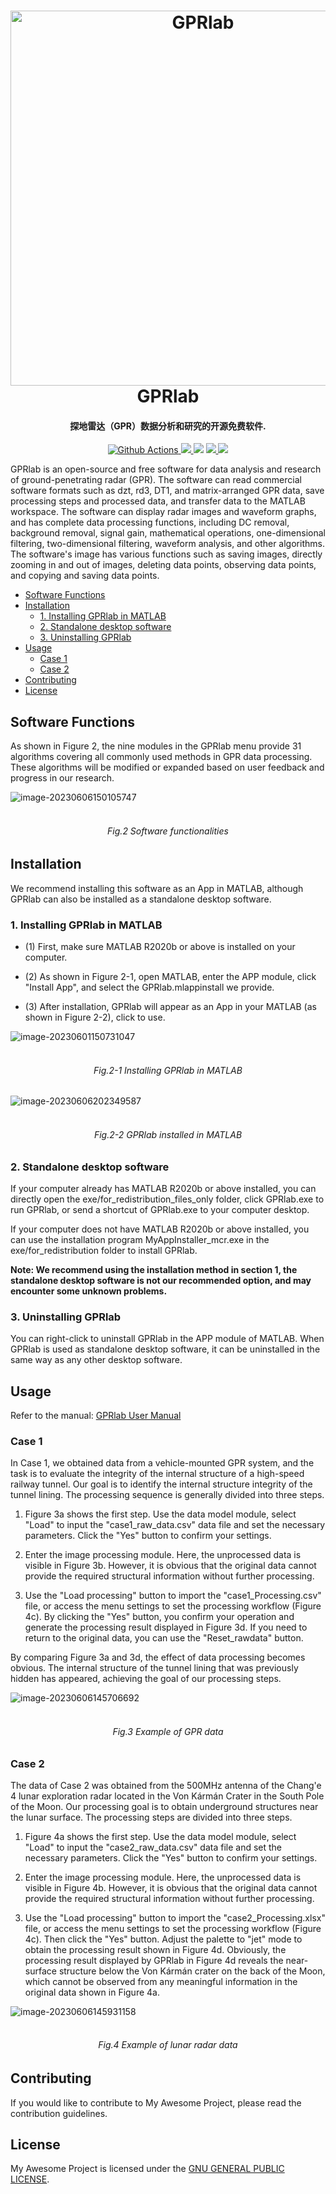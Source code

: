 <h1 align="center">
  <img src="https://raw.githubusercontent.com/erbiaoger/PicGo/main/20230404/202306061528806.jpg" alt="GPRlab" width="600">
      <br>GPRlab<br>
</h1>



<h4 align="center">探地雷达（GPR）数据分析和研究的开源免费软件.</h4>

<p align="center">
  <a href="https://github.com/xiongGPR/GPRlab/actions">
    <img src="https://img.shields.io/github/actions/workflow/status/xiongGPR/GPRlab/release.yml?branch=master&style=flat-square" alt="Github Actions">
  </a>
  <a href="https://goreportcard.com/report/github.com/xiongGPR/GPRlab">
    <img src="https://goreportcard.com/badge/github.com/xiongGPR/GPRlab?style=flat-square">
  </a>
  <img src="https://img.shields.io/github/go-mod/go-version/xiongGPR/GPRlab?style=flat-square">
  <a href="https://github.com/xiongGPR/GPRlab/releases">
    <img src="https://img.shields.io/github/release/xiongGPR/GPRlab/all.svg?style=flat-square">
  </a>
  <a href="https://github.com/xiongGPR/GPRlab/releases/tag/premium">
    <img src="https://img.shields.io/badge/release-Premium-00b4f0?style=flat-square">
  </a>
</p>

GPRlab is an open-source and free software for data analysis and research of ground-penetrating radar (GPR). The software can read commercial software formats such as dzt, rd3, DT1, and matrix-arranged GPR data, save processing steps and processed data, and transfer data to the MATLAB workspace. The software can display radar images and waveform graphs, and has complete data processing functions, including DC removal, background removal, signal gain, mathematical operations, one-dimensional filtering, two-dimensional filtering, waveform analysis, and other algorithms. The software's image has various functions such as saving images, directly zooming in and out of images, deleting data points, observing data points, and copying and saving data points.

- [Software Functions](#software-functions)
- [Installation](#installation)
  - [1. Installing GPRlab in MATLAB](#1-installing-gprlab-in-matlab)
  - [2. Standalone desktop software](#2-standalone-desktop-software)
  - [3. Uninstalling GPRlab](#3-uninstalling-gprlab)
- [Usage](#usage)
  - [Case 1](#case-1)
  - [Case 2](#case-2)
- [Contributing](#contributing)
- [License](#license)


## Software Functions

As shown in Figure 2, the nine modules in the GPRlab menu provide 31 algorithms covering all commonly used methods in GPR data processing. These algorithms will be modified or expanded based on user feedback and progress in our research.

![image-20230606150105747](https://raw.githubusercontent.com/erbiaoger/PicGo/main/20230404/202306062013495.jpg)

<h6 align="center">
<br>Fig.2 Software functionalities<br>
</h6>


## Installation

We recommend installing this software as an App in MATLAB, although GPRlab can also be installed as a standalone desktop software.

### 1. Installing GPRlab in MATLAB

- (1) First, make sure MATLAB R2020b or above is installed on your computer.

- (2) As shown in Figure 2-1, open MATLAB, enter the APP module, click "Install App", and select the GPRlab.mlappinstall we provide.

- (3) After installation, GPRlab will appear as an App in your MATLAB (as shown in Figure 2-2), click to use.

![image-20230601150731047](https://raw.githubusercontent.com/erbiaoger/PicGo/main/20230404/202306062011123.bmp)

<h6 align="center">
<br>Fig.2-1 Installing GPRlab in MATLAB<br>
</h6>

![image-20230606202349587](https://raw.githubusercontent.com/erbiaoger/PicGo/main/20230404/202306062023722.png)

<h6 align="center">
<br>Fig.2-2 GPRlab installed in MATLAB<br>
</h6>



### 2. Standalone desktop software

If your computer already has MATLAB R2020b or above installed, you can directly open the exe/for_redistribution_files_only folder, click GPRlab.exe to run GPRlab, or send a shortcut of GPRlab.exe to your computer desktop.

If your computer does not have MATLAB R2020b or above installed, you can use the installation program MyAppInstaller_mcr.exe in the exe/for_redistribution folder to install GPRlab.

**Note: We recommend using the installation method in section 1, the standalone desktop software is not our recommended option, and may encounter some unknown problems.**

### 3. Uninstalling GPRlab

You can right-click to uninstall GPRlab in the APP module of MATLAB. When GPRlab is used as standalone desktop software, it can be uninstalled in the same way as any other desktop software.

## Usage

Refer to the manual: [GPRlab User Manual](https://github.com/xiongGPR/GPRlab/blob/main/docs/GPRlab%20User%20Manual%20-English.pdf)

### Case 1

In Case 1, we obtained data from a vehicle-mounted GPR system, and the task is to evaluate the integrity of the internal structure of a high-speed railway tunnel. Our goal is to identify the internal structure integrity of the tunnel lining. The processing sequence is generally divided into three steps.

1) Figure 3a shows the first step. Use the data model module, select "Load" to input the "case1_raw_data.csv" data file and set the necessary parameters. Click the "Yes" button to confirm your settings.

2) Enter the image processing module. Here, the unprocessed data is visible in Figure 3b. However, it is obvious that the original data cannot provide the required structural information without further processing.

3) Use the "Load processing" button to import the "case1_Processing.csv" file, or access the menu settings to set the processing workflow (Figure 4c). By clicking the "Yes" button, you confirm your operation and generate the processing result displayed in Figure 3d. If you need to return to the original data, you can use the "Reset_rawdata" button.

By comparing Figure 3a and 3d, the effect of data processing becomes obvious. The internal structure of the tunnel lining that was previously hidden has appeared, achieving the goal of our processing steps.

![image-20230606145706692](https://raw.githubusercontent.com/erbiaoger/PicGo/main/20230404/202306062015981.svg)

<h6 align="center">
<br>Fig.3 Example of GPR data<br>
</h6>

### Case 2

The data of Case 2 was obtained from the 500MHz antenna of the Chang'e 4 lunar exploration radar located in the Von Kármán Crater in the South Pole of the Moon. Our processing goal is to obtain underground structures near the lunar surface. The processing steps are divided into three steps.

1) Figure 4a shows the first step. Use the data model module, select "Load" to input the "case2_raw_data.csv" data file and set the necessary parameters. Click the "Yes" button to confirm your settings.

2) Enter the image processing module. Here, the unprocessed data is visible in Figure 4b. However, it is obvious that the original data cannot provide the required structural information without further processing.

3) Use the "Load processing" button to import the "case2_Processing.xlsx" file, or access the menu settings to set the processing workflow (Figure 4c). Then click the "Yes" button. Adjust the palette to "jet" mode to obtain the processing result shown in Figure 4d.
   Obviously, the processing result displayed by GPRlab in Figure 4d reveals the near-surface structure below the Von Kármán crater on the back of the Moon, which cannot be observed from any meaningful information in the original data shown in Figure 4a.

![image-20230606145931158](https://raw.githubusercontent.com/erbiaoger/PicGo/main/20230404/202306062017136.jpg)

<h6 align="center">
<br>Fig.4 Example of lunar radar data<br>
</h6>

## Contributing

If you would like to contribute to My Awesome Project, please read the contribution guidelines.

## License

My Awesome Project is licensed under the [GNU GENERAL PUBLIC LICENSE](https://github.com/xiongGPR/GPRlab/blob/main/LICENSE).